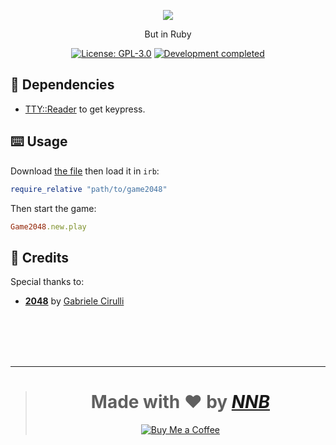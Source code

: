 <p align="center"><img src="https://user-images.githubusercontent.com/43980777/167422832-8955fab1-eaa4-4754-80c4-724fb94af932.png"></p>
<p align="center">But in Ruby</p>
<p align="center">
  <a href="https://github.com/NNBnh/2048.rb/blob/main/LICENSE"><img src="https://img.shields.io/github/license/NNBnh/2048.rb?labelColor=B3475B&color=DE5D6E&style=for-the-badge" alt="License: GPL-3.0"></a>
  <a href="https://gist.github.com/NNBnh/9ef453aba3efce26046e0d3119dab5a7#development-completed"><img src="https://img.shields.io/badge/development-completed-%23DE5D6E.svg?labelColor=B3475B&style=for-the-badge&logoColor=FFFFFF" alt="Development completed"></a>
</p>

## 🧾 Dependencies

- [TTY::Reader](https://github.com/piotrmurach/tty-reader) to get keypress.

## ⌨️ Usage

Download [the file](https://github.com/NNBnh/2048.rb/blob/main/game2048.rb) then load it in `irb`:

```rb
require_relative "path/to/game2048"
```

Then start the game:

```rb
Game2048.new.play
```

## 💌 Credits

Special thanks to:
- [**2048**](https://play2048.co) by [Gabriele Cirulli](https://github.com/gabrielecirulli)

<br><br><br><br>

---

> <h1 align="center">Made with ❤️ by <a href="https://github.com/NNBnh"><i>NNB</i></a></h1>
>
> <p align="center"><a href="https://www.buymeacoffee.com/nnbnh"><img src="https://img.shields.io/badge/buy_me_a_coffee%20-%23F7CA88.svg?logo=buy-me-a-coffee&logoColor=333333&style=for-the-badge" alt="Buy Me a Coffee"></a></p>
